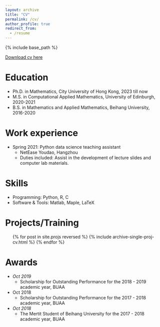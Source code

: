 ```yaml
---
layout: archive
title: "CV"
permalink: /cv/
author_profile: true
redirect_from:
  - /resume
---
```


{% include base_path %}

[Download cv here](http://grantaire08.github.io/files/cv20220901.pdf)

Education
======
* Ph.D. in Mathematics, City University of Hong Kong, 2023 till now
* M.S. in  Computational Applied Mathematics, University of Edinburgh, 2020-2021
* B.S. in Mathematics and Applied Mathematics, Beihang University, 2016-2020



Work experience
======
* Spring 2021:  Python data science teaching assistant
  * NetEase Youdao, Hangzhou
  * Duties included: Assist in the development of lecture slides and computer lab materials.
  
  

Skills
======
* Programming: Python, R, C
* Software & Tools: Matlab, Maple, LaTeX



# Projects/Training

<ul>{% for post in site.projs reversed %}
    {% include archive-single-proj-cv.html %}
{% endfor %}</ul>



# Awards

- *Oct 2019*
  - Scholarship for Outstanding Performance for the 2018 - 2019 academic year, BUAA
- Oct 2018
  - Scholarship for Outstanding Performance for the 2017 - 2018 academic year, BUAA
- *Oct 2018*
  - The Mertit Student of Beihang University for the 2017 - 2018 academic year, BUAA

